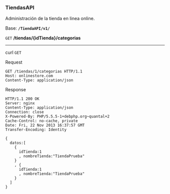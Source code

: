 ### TiendasAPI  
Administración de la tienda en linea online.

Base: **`/TiendaAPI/v1/`**

`GET` **/tiendas/{idTienda}/categorias**

---
curl
`GET `

Request

~~~curl
GET /tiendas/1/categorias HTTP/1.1  
Host: onlinestore.com  
Content-Type: application/json  
~~~

Response
~~~curl
HTTP/1.1 200 OK
Server: nginx
Content-Type: application/json
Connection: close
X-Powered-By: PHP/5.5.5-1+debphp.org~quantal+2
Cache-Control: no-cache, private
Date: Fri, 22 Nov 2013 16:37:57 GMT
Transfer-Encoding: Identity

{
  datos:[
    {
      idTienda:1
      , nombreTienda:"TiendaPrueba"
    }
    , {
      idTienda:1
      , nombreTienda:"TiendaPrueba"
    }
  ]
}
~~~
